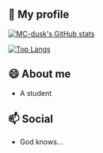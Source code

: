 ## 📢 My profile

[![MC-dusk's GitHub stats](https://github-readme-stats.vercel.app/api?username=MC-dusk&show_icons=true&hide_border=true&include_all_commits=true)](https://github.com/anuraghazra/github-readme-stats)

[![Top Langs](https://github-readme-stats.vercel.app/api/top-langs/?username=MC-dusk&layout=compact&hide_border=true)](https://github.com/anuraghazra/github-readme-stats)

## 😄 About me

* A student

## 📫 Social

* God knows...
